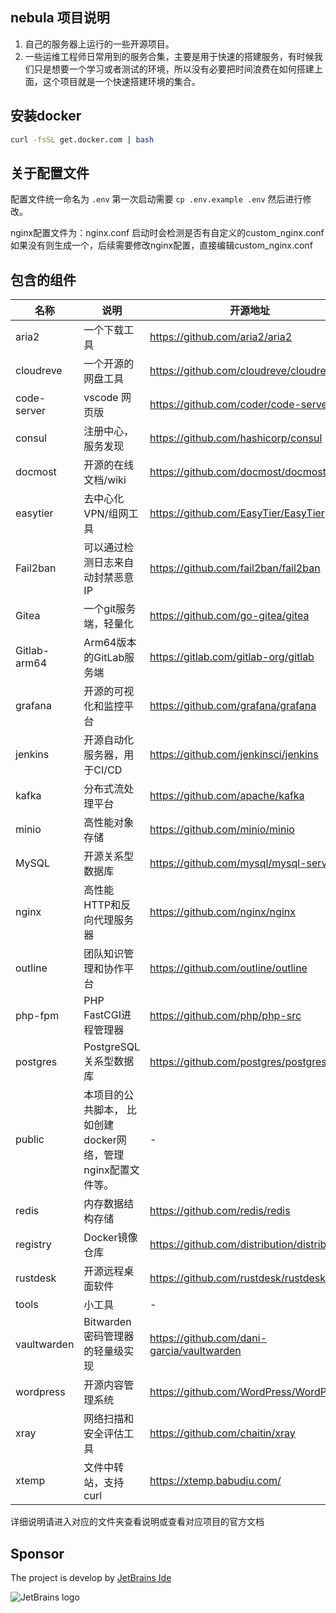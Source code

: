 ## nebula 项目说明

1. 自己的服务器上运行的一些开源项目。
2. 一些运维工程师日常用到的服务合集，主要是用于快速的搭建服务，有时候我们只是想要一个学习或者测试的环境，所以没有必要把时间浪费在如何搭建上面，这个项目就是一个快速搭建环境的集合。

## 安装docker
```bash
curl -fsSL get.docker.com | bash
```

## 关于配置文件

配置文件统一命名为 `.env` 第一次启动需要 `cp .env.example .env` 然后进行修改。

nginx配置文件为：nginx.conf 启动时会检测是否有自定义的custom_nginx.conf 如果没有则生成一个，后续需要修改nginx配置，直接编辑custom_nginx.conf


## 包含的组件


| 名称 | 说明 | 开源地址 |
|------|------|----------|
| aria2 | 一个下载工具 | https://github.com/aria2/aria2 |
| cloudreve | 一个开源的网盘工具 | https://github.com/cloudreve/cloudreve |
| code-server | vscode 网页版 | https://github.com/coder/code-server |
| consul | 注册中心，服务发现 | https://github.com/hashicorp/consul |
| docmost | 开源的在线文档/wiki | https://github.com/docmost/docmost |
| easytier | 去中心化VPN/组网工具 | https://github.com/EasyTier/EasyTier |
| Fail2ban | 可以通过检测日志来自动封禁恶意IP | https://github.com/fail2ban/fail2ban |
| Gitea | 一个git服务端，轻量化 | https://github.com/go-gitea/gitea |
| Gitlab-arm64 | Arm64版本的GitLab服务端 | https://gitlab.com/gitlab-org/gitlab |
| grafana | 开源的可视化和监控平台 | https://github.com/grafana/grafana |
| jenkins | 开源自动化服务器，用于CI/CD | https://github.com/jenkinsci/jenkins |
| kafka | 分布式流处理平台 | https://github.com/apache/kafka |
| minio | 高性能对象存储 | https://github.com/minio/minio |
| MySQL | 开源关系型数据库 | https://github.com/mysql/mysql-server |
| nginx | 高性能HTTP和反向代理服务器 | https://github.com/nginx/nginx |
| outline | 团队知识管理和协作平台 | https://github.com/outline/outline |
| php-fpm | PHP FastCGI进程管理器 | https://github.com/php/php-src |
| postgres | PostgreSQL关系型数据库 | https://github.com/postgres/postgres |
| public | 本项目的公共脚本， 比如创建docker网络，管理nginx配置文件等。 | - |
| redis | 内存数据结构存储 | https://github.com/redis/redis |
| registry | Docker镜像仓库 | https://github.com/distribution/distribution |
| rustdesk | 开源远程桌面软件 | https://github.com/rustdesk/rustdesk |
| tools | 小工具 | - |
| vaultwarden | Bitwarden密码管理器的轻量级实现 | https://github.com/dani-garcia/vaultwarden |
| wordpress | 开源内容管理系统 | https://github.com/WordPress/WordPress |
| xray | 网络扫描和安全评估工具 | https://github.com/chaitin/xray |
| xtemp | 文件中转站，支持curl | https://xtemp.babudiu.com/ |


详细说明请进入对应的文件夹查看说明或查看对应项目的官方文档


## Sponsor
The project is develop by [JetBrains Ide](https://www.jetbrains.com/?from=puck)

![JetBrains logo](https://resources.jetbrains.com/storage/products/company/brand/logos/jetbrains.png)